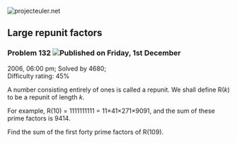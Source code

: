 ![projecteuler.net](images/print_page_logo.png)

## Large repunit factors

### Problem 132 ![](images/icon_info.png)Published on Friday, 1st December
2006, 06:00 pm; Solved by 4680;  
Difficulty rating: 45%

A number consisting entirely of ones is called a repunit. We shall define
R(_k_) to be a repunit of length _k_.

For example, R(10) = 1111111111 = 11×41×271×9091, and the sum of these prime
factors is 9414.

Find the sum of the first forty prime factors of R(109).

  
  

